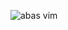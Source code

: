 ![abas vim](https://user-images.githubusercontent.com/36306922/54267454-d82c0b00-45ab-11e9-9c7c-eb69450515ea.gif)
